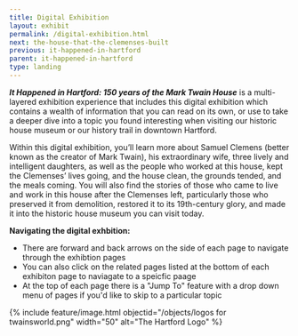 ```yaml
---
title: Digital Exhibition
layout: exhibit
permalink: /digital-exhibition.html
next: the-house-that-the-clemenses-built
previous: it-happened-in-hartford
parent: it-happened-in-hartford
type: landing
---
```


_**It Happened in Hartford: 150 years of the Mark Twain House**_ is a multi-layered exhibition experience that includes this digital exhibition which contains a wealth of information that you can read on its own, or use to take a deeper dive into a topic you found interesting when visiting our historic house museum or our history trail in downtown Hartford.

Within this digital exhibition, you’ll learn more about Samuel Clemens (better known as the creator of Mark Twain), his extraordinary wife, three lively and intelligent daughters, as well as the people who worked at this house, kept the Clemenses’ lives going, and the house clean, the grounds tended, and the meals coming. You will also find the stories of those who came to live and work in this house after the Clemenses left, particularly those who preserved it from demolition, restored it to its 19th-century glory, and made it into the historic house museum you can visit today. 

**Navigating the digital exhbition:**
- There are forward and back arrows on the side of each page to navigate through the exhibtion pages 
- You can also click on the related pages listed at the bottom of each exhibiton page to naviagate to a speicfic paage
- At the top of each page there is a "Jump To" feature with a drop down menu of pages if you'd like to skip to a particular topic 

{% include feature/image.html objectid="/objects/logos for twainsworld.png" width="50" alt="The Hartford Logo" %}

